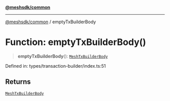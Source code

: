 [**@meshsdk/common**](../README.md)

***

[@meshsdk/common](../globals.md) / emptyTxBuilderBody

# Function: emptyTxBuilderBody()

> **emptyTxBuilderBody**(): [`MeshTxBuilderBody`](../type-aliases/MeshTxBuilderBody.md)

Defined in: types/transaction-builder/index.ts:51

## Returns

[`MeshTxBuilderBody`](../type-aliases/MeshTxBuilderBody.md)
